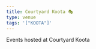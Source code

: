 ```yaml
---
title: Courtyard Koota 🎭
type: venue
tags: '["KOOTA"]'
--- 
```

Events hosted at Courtyard Koota 
 
